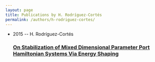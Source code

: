 ```yaml
---
layout: page
title: Publications by H. Rodríguez-Cortés
permalink: /authors/h-rodriguez-cortes/
---
```


<ul class="post-list">
<li><span class='post-meta'>2015 -- H. Rodríguez-Cortés</span><h3><a class='post-link' href='../../on-stabilization-of-mixed-dimensional-parameter-port-hamiltonian-systems-via-energy-shaping'>On Stabilization of Mixed Dimensional Parameter Port Hamiltonian Systems Via Energy Shaping</a></h3></li>

</ul>
